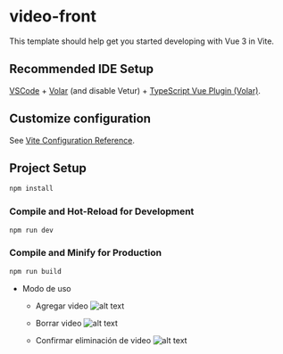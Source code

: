# video-front

This template should help get you started developing with Vue 3 in Vite.

## Recommended IDE Setup

[VSCode](https://code.visualstudio.com/) + [Volar](https://marketplace.visualstudio.com/items?itemName=Vue.volar) (and disable Vetur) + [TypeScript Vue Plugin (Volar)](https://marketplace.visualstudio.com/items?itemName=Vue.vscode-typescript-vue-plugin).

## Customize configuration

See [Vite Configuration Reference](https://vitejs.dev/config/).

## Project Setup

```sh
npm install
```

### Compile and Hot-Reload for Development

```sh
npm run dev
```

### Compile and Minify for Production

```sh
npm run build
```
- Modo de uso

    -   Agregar video
    ![alt text](http://simple2.cl/video-app/screen1.jpg)

    -   Borrar video
    ![alt text](http://simple2.cl/video-app/screen2.jpg)

    -   Confirmar eliminación de video
    ![alt text](http://simple2.cl/video-app/screen2.jpg)